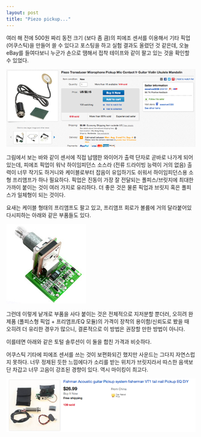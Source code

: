```yaml
---
layout: post
title: "Piezo pickup..."
---
```



여러 해 전에 500원 짜리 동전 크기 (보다 좀 큼)의 피에조 센서를 이용해서 기타 픽업(어쿠스틱)을 만들어 쓸 수 있다고 포스팅을 하고 실험 결과도 올렸던 것 같은데, 오늘 eBay를 들여다보니 누군가 손으로 땜해서 접착 테이프와 같이 팔고 있는 것을 확인할 수 있었다.






![image](/assets/images/fc8bdaeb52c13d4e6a5ce0e0ac9b2217.png)




그림에서 보는 바와 같이 센서에 직접 납땜한 와이어가 출력 단자로 곧바로 나가게 되어있는데, 피에조 픽업이 워낙 하이임피던스 소스라 (전류 드라이빙 능력이 거의 없음) 출력이 너무 작기도 하거니와 케이블로부터 잡음이 유입하기도 쉬워서 하이임피던스용 소형 프리앰프가 하나 필요하다. 픽업은 진동이 가장 잘 전달되는 폴피스/브릿지에 최대한 가까이 붙이는 것이 여러 가지로 유리하다. 더 좋은 것은 물론 픽업과 브릿지 혹은 폴피스가 일체형이 되는 것이다.




요새는 케이블 형태의 프리앰프도 팔고 있고, 프리앰프 회로가 볼륨에 거의 달라붙어있다시피하는 아래와 같은 부품들도 있다.






![image](/assets/images/595524f9d5275eb10b9e26c48e10ac99.jpg)




그런데 이렇게 낱개로 부품을 사다 붙이는 것은 전체적으로 지저분할 뿐더러, 오히려 완제품 (폴피스형 픽업 + 프리앰프/EQ 모듈)의 가격이 장착의 용이함/신뢰도로 봤을 때 오히려 더 유리한 경우가 많으니, 결론적으로 이 방법은 권장할 만한 방법이 아니다. 




이를테면 아래와 같은 토털 솔루션이 이 둘을 합친 가격과 비슷하다.




어쿠스틱 기타에 피에조 센서를 쓰는 것이 보편화되긴 했지만 사운드는 그다지 자연스럽지 못하다. 너무 정제된 듯한 느낌에다가 소리를 받는 위치가 브릿지라서 따스한 음색보단 차갑고 너무 고음이 강조된 경향이 있다. 역시 마이킹이 최고다.



![image](/assets/images/a2acf6c5b96999123525232d5e06c785.png)




 



